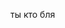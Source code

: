 ты кто бля

<!---
Tripl0Color/Tripl0Color is a ✨ special ✨ repository because its `README.md` (this file) appears on your GitHub profile.
You can click the Preview link to take a look at your changes.
--->
